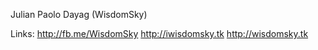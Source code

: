 Julian Paolo Dayag (WisdomSky)

Links:
http://fb.me/WisdomSky
http://iwisdomsky.tk
http://wisdomsky.tk
